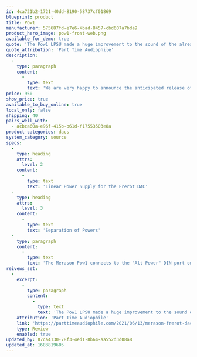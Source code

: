 ```yaml
---
id: 4ca721b2-1721-40dd-8190-58737cf01869
blueprint: product
title: Pow1
manufacturer: 575687fd-e7e6-4bad-8457-cbd607a7bda9
product_hero_image: pow1-front-web.png
available_for_demo: true
quote: 'The Pow1 LPSU made a huge improvement to the sound of the already thrilling Merason Frerot. The music simply expanded in every direction, bigger, more transparent, more finger-poking realistic. That incredible digital sound at those high-end shows, the one that eluded me at home? This was it, finally.'
quote_attribution: 'Part Time Audiophile'
description:
  -
    type: paragraph
    content:
      -
        type: text
        text: 'We are very happy to announce the anticipated release of the Merason pow1 Linear Power Supply for the Frerot DAC. The pow1 generates -12V and +12V, both regulated in 2 ways, the second regulation being particularly low-noise and discrete, as well as +8.3V. Other features are the rectifier diodes built into the pow1 for the two 12V. These are special types which, in contrast to usual rectifier diodes, do not produce any spikes and thus no interference in the supply. The reference voltage for the regulation of the two 12V is generated by a precise integrated circuit instead of using the usual Zener diodes. This gives the advantage of a supply that is exactly matched to the needs of the frérot: The output stage of the frérot is powered directly by the pow1. In addition, the pow1 is robust and elaborately constructed with a toroidal transformer manufactured according to Merason’s specifications, has a metal housing with a shielding cover and is swiss made.'
price: 950
show_price: true
available_to_buy_online: true
local_only: false
shipping: 40
pairs_well_with:
  - acbca60a-e96f-415b-b61d-f17553503e8a
product-categories: dacs
system_category: source
specs:
  -
    type: heading
    attrs:
      level: 2
    content:
      -
        type: text
        text: 'Linear Power Supply for the Frerot DAC'
  -
    type: heading
    attrs:
      level: 3
    content:
      -
        type: text
        text: 'Separation of Powers'
  -
    type: paragraph
    content:
      -
        type: text
        text: 'The Merason Pow1 connects to the "Alt Power" DIN port on the back of the unit. This differs from the DC plug input on the back in that the Alt power port allows the Pow1 to send power directly to the individual power rails inside the Frerot from the individual supplies inside the Pow1. The design of the Pow1, plus the implementation with the Frerot give the Pow1 an advantage over any other 9 volt DC power supply that must use the 2.5mm DC plug.'
reivews_set:
  -
    excerpt:
      -
        type: paragraph
        content:
          -
            type: text
            text: 'The Pow1 LPSU made a huge improvement to the sound of the already thrilling Merason Frerot. The music simply expanded in every direction, bigger, more transparent, more finger-poking realistic. That incredible digital sound at those high-end shows, the one that eluded me at home? This was it, finally.'
    attribution: 'Part Time Audiophile'
    link: 'https://parttimeaudiophile.com/2021/06/13/merason-frerot-dac-with-pow1-lpsu-review/'
    type: Review
    enabled: true
updated_by: 87ca4130-78f3-4ed1-8b64-aa552d3d08a8
updated_at: 1683819605
---
```

